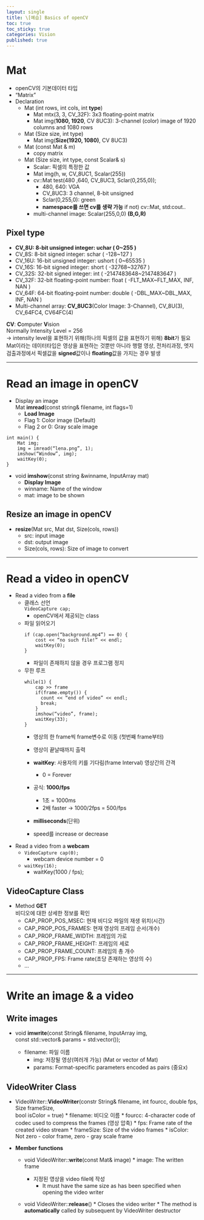 ```yaml
---
layout: single
title: \[예습] Basics of openCV
toc: true
toc_sticky: true
categories: Vision
published: true
---
```


# Mat 
* openCV의 기본데이터 타입 
* “Matrix”
* Declaration
    * Mat (int rows, int cols, int **type**)
        * Mat mtx(3, 3, CV_32F): 3x3 floating-point matrix
        * Mat img(**1080, 1920**, CV 8UC3): 3-channel (color) image of 1920 columns and 1080 rows
    * Mat (Size size, int type)
        * Mat img(**Size(1920, 1080)**, CV 8UC3)
    * Mat (const Mat & m) 
    	* copy matrix
    * Mat (Size size, int type, const Scalar& s)
    	* Scalar: 픽셀의 특정한 값
        * Mat img(h, w, CV_8UC1, Scalar(255))  
        * cv::Mat test(480 ,640, CV_8UC3, Sclar(0,255,0));
        	* 480, 640: VGA
        	* CV_8UC3: 3 channel, 8-bit unsigned 	
        	* Sclar(0,255,0): green
        	* **namespace를 쓰면 cv를 생략 가능** if not) cv::Mat, std:cout..
        * multi-channel image: Scalar(255,0,0) **(B,G,R)**

## Pixel **type**
* **CV_8U: 8-bit unsigned integer: uchar ( 0~255 )**
* CV_8S: 8-bit signed integer: schar ( -128~127 )
* CV_16U: 16-bit unsigned integer: ushort ( 0~65535 )
* CV_16S: 16-bit signed integer: short ( -32768~32767 )
* CV_32S: 32-bit signed integer: int ( -2147483648~2147483647 )
* CV_32F: 32-bit floating-point number: float ( -FLT_MAX~FLT_MAX, INF, NAN )
* CV_64F: 64-bit floating-point number: double ( -DBL_MAX~DBL_MAX, INF, NAN )
* Multi-channel array: **CV_8UC3**(Color Image: 3-Channel), CV_8U(3), CV_64FC4, CV64FC(4)

**CV**: **C**omputer **V**ision<br/>
Normally Intensity Level = 256<br/>
-> intensity level을 표현하기 위해(하나의 픽셀의 값을 표현하기 위해) **8bit**가 필요<br/>
Mat이라는 데이터타입은 영상을 표현하는 것뿐만 아니라 행렬 영상, 전처리과정, 엣지검출과정에서 픽셀값을 **signed**값이나 **floating**값을 가지는 경우 발생

------------

# Read an image in openCV
* Display an image<br/>
  Mat **imread**(const string& filename, int flags=1)
    * **Load Image**
    * Flag 1: Color image (Default)
    * Flag 2 or 0: Gray scale image
    
```
int main() {
	Mat img;
	img = imread(“lena.png”, 1);
	imshow(“Window”, img);
	waitKey(0);
}
```

* void **imshow**(const string &winname, InputArray mat)
    * **Display Image**
    * winname: Name of the window
    * mat: image to be shown
    
## Resize an image in openCV
* **resize**(Mat src, Mat dst, Size(cols, rows))
    * src: input image
    * dst: output image
    * Size(cols, rows): Size of image to convert


------------

# Read a video in openCV

* Read a video from a **file**
    * 클래스 선언<br/>
      ```VideoCapture cap;```
        * openCV에서 제공되는 class
    * 파일 읽어오기<br/>
      ```
      if (cap.open(“background.mp4”) == 0) {
          cost << “no such file!” << endl;
          waitKey(0);
      }
      ```
      * 파일이 존재하지 않을 경우 프로그램 정지
    * 무한 루프<br/>
      ```
      while(1) {
          cap >> frame
          if(frame.empty()) {
            count << “end of video” << endl;
            break;
          }
          imshow(“video”, frame);
          waitKey(33);
      }
      ```
      * 영상의 한 frame씩 frame변수로 이동 (첫번째 frame부터)
      * 영상이 끝날때까지 출력
      * **waitKey**: 사용자의 키를 기다림(frame Interval) 영상간의 간격
          * 0 = Forever
	  * 공식: **1000/fps**
	  	* 1초 = 1000ms
		* 2배 faster -> 1000/2fps = 500/fps
	  	
	  * **milliseconds**(단위)
	  * speed를 increase or decrease
* Read a video from a **webcam**
    * ```VideoCapture cap(0);```
        * webcam device number = 0
    * ```waitKey(16);```
        * waitKey(1000 / fps);


## VideoCapture Class
* Method **GET**<br>
  비디오에 대한 상세한 정보를 확인
    * CAP_PROP_POS_MSEC: 현재 비디오 파일의 재생 위치(시간)
    * CAP_PROP_POS_FRAMES: 현재 영상의 프레임 순서(개수)
    * CAP_PROP_FRAME_WIDTH: 프레임의 가로
    * CAP_PROP_FRAME_HEIGHT: 프레임의 세로
    * CAP_PROP_FRAME_COUNT: 프레임의 총 개수
    * CAP_PROP_FPS: Frame rate(초당 존재하는 영상의 수)
    * …

-------------

# Write an image & a video

## Write images

* void **imwrite**(const String& filename, InputArray img,<br/>const std::vector<int>& params = std:vector<int>());
	* filename: 파일 이름
        * img: 저장될 영상(여러개 가능) (Mat or vector of Mat) 
        * params: Format-specific parameters encoded as pairs (중요x)


## VideoWriter Class

* VideoWriter::**VideoWriter**(constr String& filename, int fourcc, double fps, Size frameSize,<br/>bool isColor = true)
        * filename: 비디오 이름
        * fourcc: 4-character code of codec used to compress the frames (영상 압축)
        * fps: Frame rate of the created video stream
        * frameSize: Size of the video frames
        * isColor: Not zero - color frame, zero - gray scale frame


* **Member functions**
	* void VideoWriter::**write**(const Mat& image)
        	* image: The written frame
		* 지정된 영상을 video file에 작성
        	* It must have the same size as has been specified when opening the video writer

	* void VideoWriter::**release**()
        	* Closes the video writer
        	* The method is **automatically** called by subsequent by VideoWriter destructor

